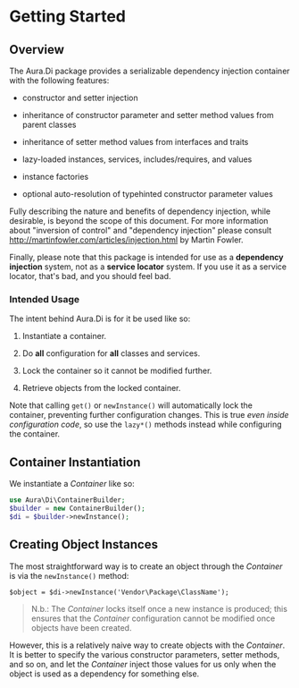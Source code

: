 # Getting Started

## Overview

The Aura.Di package provides a serializable dependency injection container
with the following features:

- constructor and setter injection

- inheritance of constructor parameter and setter method values from parent classes

- inheritance of setter method values from interfaces and traits

- lazy-loaded instances, services, includes/requires, and values

- instance factories

- optional auto-resolution of typehinted constructor parameter values

Fully describing the nature and benefits of dependency injection, while
desirable, is beyond the scope of this document. For more information about
"inversion of control" and "dependency injection" please consult
<http://martinfowler.com/articles/injection.html> by Martin Fowler.

Finally, please note that this package is intended for use as a **dependency injection** system, not as a **service locator** system. If you use it as a service locator, that's bad, and you should feel bad.

### Intended Usage

The intent behind Aura.Di is for it be used like so:

1. Instantiate a container.

2. Do **all** configuration for **all** classes and services.

3. Lock the container so it cannot be modified further.

4. Retrieve objects from the locked container.

Note that calling `get()` or `newInstance()` will automatically lock the container, preventing further configuration changes. This is true *even inside configuration code*, so use the `lazy*()` methods instead while configuring the container.


## Container Instantiation

We instantiate a _Container_ like so:

```php
use Aura\Di\ContainerBuilder;
$builder = new ContainerBuilder();
$di = $builder->newInstance();
```

## Creating Object Instances

The most straightforward way is to create an object through the _Container_ is via the `newInstance()` method:

```
$object = $di->newInstance('Vendor\Package\ClassName');
```

> N.b.: The _Container_ locks itself once a new instance is produced; this ensures that the _Container_ configuration cannot be modified once objects have been created.

However, this is a relatively naive way to create objects with the _Container_. It is better to specify the various constructor parameters, setter methods, and so on, and let the _Container_ inject those values for us only when the object is used as a dependency for something else.
